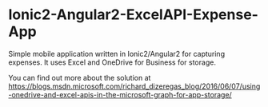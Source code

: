 # Ionic2-Angular2-ExcelAPI-Expense-App
Simple mobile application written in Ionic2/Angular2 for capturing expenses. It uses Excel and OneDrive for Business for storage.

You can find out more about the solution at https://blogs.msdn.microsoft.com/richard_dizeregas_blog/2016/06/07/using-onedrive-and-excel-apis-in-the-microsoft-graph-for-app-storage/
